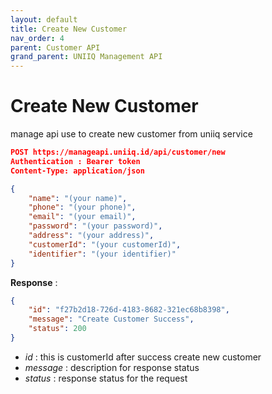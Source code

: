 ```yaml
---
layout: default
title: Create New Customer
nav_order: 4
parent: Customer API
grand_parent: UNIIQ Management API
---
```


# Create New Customer

manage api use to create new customer from uniiq service

```json
POST https://manageapi.uniiq.id/api/customer/new
Authentication : Bearer token
Content-Type: application/json

{
    "name": "(your name)",
    "phone": "(your phone)",
    "email": "(your email)",
    "password": "(your password)",
    "address": "(your address)",
    "customerId": "(your customerId)",
    "identifier": "(your identifier)"
}
```

**Response** :
```json
{
    "id": "f27b2d18-726d-4183-8682-321ec68b8398",
    "message": "Create Customer Success",
    "status": 200
}
```
- *id* : this is customerId after success create new customer
- *message* : description for response status
- *status* : response status for the request

